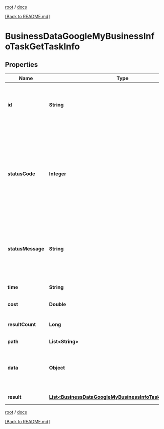[root](./../ "root") / [docs](./ "docs")

[[Back to README.md]](./../README.md "[Back to README.md]")

# BusinessDataGoogleMyBusinessInfoTaskGetTaskInfo

## Properties

| Name | Type | Description | Notes |
|------------ | ------------- | ------------- | -------------|
|**id** | **String** | task identifier unique task identifier in our system in the UUID format |  [optional] |
|**statusCode** | **Integer** | status code of the task generated by DataForSEO, can be within the following range: 10000-60000 you can find the full list of the response codes here |  [optional] |
|**statusMessage** | **String** | informational message of the task you can find the full list of general informational messages here |  [optional] |
|**time** | **String** | execution time, seconds |  [optional] |
|**cost** | **Double** | total tasks cost, USD |  [optional] |
|**resultCount** | **Long** | number of elements in the result array |  [optional] |
|**path** | **List&lt;String&gt;** | URL path |  [optional] |
|**data** | **Object** | contains the same parameters that you specified in the POST request |  [optional] |
|**result** | [**List&lt;BusinessDataGoogleMyBusinessInfoTaskGetResultInfo&gt;**](BusinessDataGoogleMyBusinessInfoTaskGetResultInfo.md) | array of results |  [optional] |

[root](./../ "root") / [docs](./ "docs")

[[Back to README.md]](./../README.md "[Back to README.md]")
